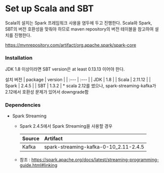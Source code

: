 # Set up Scala and SBT

Scala의 설치는 Spark 프레임워크 사용을 염두에 두고 진행한다.
Scala와 Spark, SBT의 버전 호환성을 맞춰야 하므로 maven repository의 버전 테이블을 참고하여 설치를 진행한다.

https://mvnrepository.com/artifact/org.apache.spark/spark-core

### Installation
JDK 1.8 이상이라면 SBT version은 at least 0.13.13 이어야 한다.

설치 버전
| package | version |
| :--- | :--- |
| JDK | 1.8 |
| Scala | 2.11.12 |
| Spark | 2.4.5 |
| SBT | 1.3.2 |
\* scala 2.12를 썼으나, spark-streaming-kafka가 2.12에서 호환성 문제가 있어서 downgrade함


### Dependencies

- Spark Streaming
  - Spark 2.4.5에서 Spark Streaming을 사용할 경우
  
    | Source | Artifact |
    | :--- | :--- |
    | Kafka | spark-streaming-kafka-0-10_2.11-2.4.5|

  - 참조 : https://spark.apache.org/docs/latest/streaming-programming-guide.html#linking
